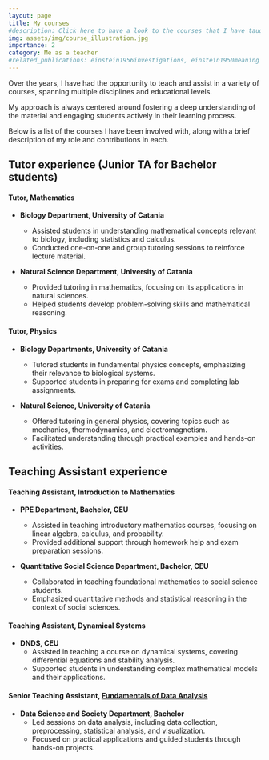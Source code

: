 ```yaml
---
layout: page
title: My courses
#description: Click here to have a look to the courses that I have taught over the years
img: assets/img/course_illustration.jpg
importance: 2
category: Me as a teacher
#related_publications: einstein1956investigations, einstein1950meaning
---
```



Over the years, I have had the opportunity to teach and assist in a variety of courses, spanning multiple disciplines and educational levels. 

My approach is always centered around fostering a deep understanding of the material and engaging students actively in their learning process. 

Below is a list of the courses I have been involved with, along with a brief description of my role and contributions in each.

## Tutor experience (Junior TA for Bachelor students)

#### Tutor, Mathematics
- **Biology Department, University of Catania**
  - Assisted students in understanding mathematical concepts relevant to biology, including statistics and calculus.
  - Conducted one-on-one and group tutoring sessions to reinforce lecture material.

- **Natural Science Department, University of Catania**
  - Provided tutoring in mathematics, focusing on its applications in natural sciences.
  - Helped students develop problem-solving skills and mathematical reasoning.

#### Tutor, Physics
- **Biology Departments, University of Catania**
  - Tutored students in fundamental physics concepts, emphasizing their relevance to biological systems.
  - Supported students in preparing for exams and completing lab assignments.

- **Natural Science, University of Catania**
  - Offered tutoring in general physics, covering topics such as mechanics, thermodynamics, and electromagnetism.
  - Facilitated understanding through practical examples and hands-on activities.

## Teaching Assistant experience

#### Teaching Assistant, Introduction to Mathematics
- **PPE Department, Bachelor, CEU**
  - Assisted in teaching introductory mathematics courses, focusing on linear algebra, calculus, and probability.
  - Provided additional support through homework help and exam preparation sessions.

- **Quantitative Social Science Department, Bachelor, CEU**
  - Collaborated in teaching foundational mathematics to social science students.
  - Emphasized quantitative methods and statistical reasoning in the context of social sciences.

#### Teaching Assistant, Dynamical Systems
- **DNDS, CEU**
  - Assisted in teaching a course on dynamical systems, covering differential equations and stability analysis.
  - Supported students in understanding complex mathematical models and their applications.

#### Senior Teaching Assistant, [Fundamentals of Data Analysis](https://leonardodigaetano.github.io/teaching/FDA)
- **Data Science and Society Department, Bachelor**
  - Led sessions on data analysis, including data collection, preprocessing, statistical analysis, and visualization.
  - Focused on practical applications and guided students through hands-on projects.


